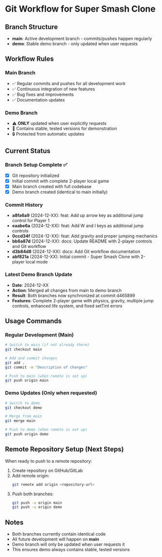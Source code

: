 # Git Workflow for Super Smash Clone

## Branch Structure

- **main**: Active development branch - commits/pushes happen regularly
- **demo**: Stable demo branch - only updated when user requests

## Workflow Rules

### Main Branch
- ✅ Regular commits and pushes for all development work
- ✅ Continuous integration of new features
- ✅ Bug fixes and improvements
- ✅ Documentation updates

### Demo Branch
- ⚠️ **ONLY** updated when user explicitly requests
- 🎯 Contains stable, tested versions for demonstration
- 🔒 Protected from automatic updates

## Current Status

### Branch Setup Complete ✅
- [x] Git repository initialized
- [x] Initial commit with complete 2-player local game
- [x] Main branch created with full codebase
- [x] Demo branch created (identical to main initially)

### Commit History
- **a8fa6a9** (2024-12-XX): feat: Add up arrow key as additional jump control for Player 1
- **eaabe6a** (2024-12-XX): feat: Add W and I keys as additional jump controls
- **0ccd34f** (2024-12-XX): feat: Add gravity and proper jumping mechanics
- **bb6a87d** (2024-12-XX): docs: Update README with 2-player controls and Git workflow
- **d3b84d8** (2024-12-XX): docs: Add Git workflow documentation
- **abf821a** (2024-12-XX): Initial commit - Super Smash Clone with 2-player local mode

### Latest Demo Branch Update
- **Date**: 2024-12-XX
- **Action**: Merged all changes from main to demo branch
- **Result**: Both branches now synchronized at commit d465899
- **Features**: Complete 2-player game with physics, gravity, multiple jump controls, enhanced life system, and fixed setTint errors

## Usage Commands

### Regular Development (Main)
```bash
# Switch to main (if not already there)
git checkout main

# Add and commit changes
git add .
git commit -m "Description of changes"

# Push to main (when remote is set up)
git push origin main
```

### Demo Updates (Only when requested)
```bash
# Switch to demo
git checkout demo

# Merge from main
git merge main

# Push to demo (when remote is set up)
git push origin demo
```

## Remote Repository Setup (Next Steps)

When ready to push to a remote repository:

1. Create repository on GitHub/GitLab
2. Add remote origin:
   ```bash
   git remote add origin <repository-url>
   ```
3. Push both branches:
   ```bash
   git push -u origin main
   git push -u origin demo
   ```

## Notes

- Both branches currently contain identical code
- All future development will happen on **main**
- Demo branch will only be updated when user requests it
- This ensures demo always contains stable, tested versions